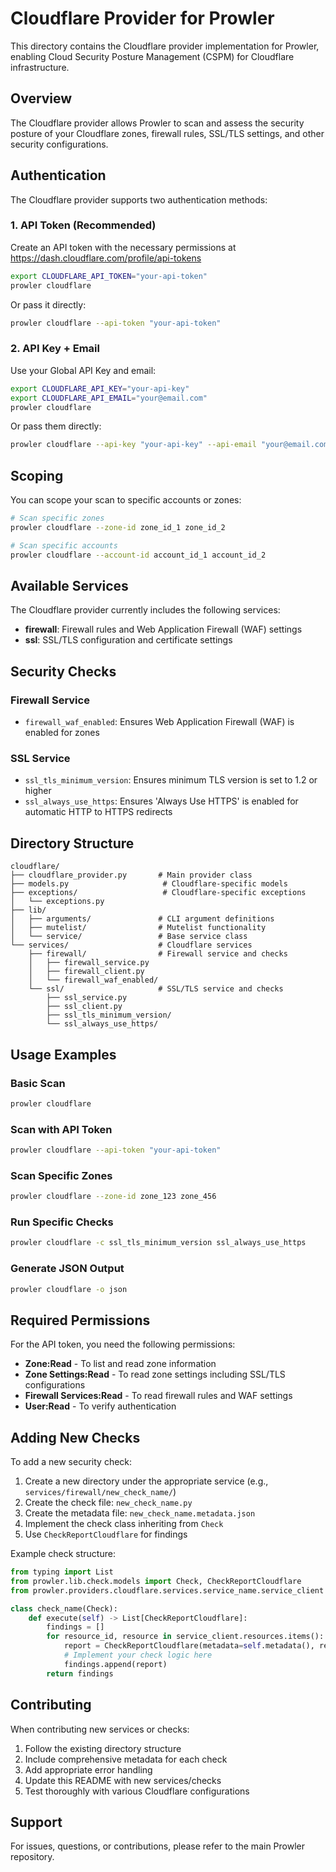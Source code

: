 # Cloudflare Provider for Prowler

This directory contains the Cloudflare provider implementation for Prowler, enabling Cloud Security Posture Management (CSPM) for Cloudflare infrastructure.

## Overview

The Cloudflare provider allows Prowler to scan and assess the security posture of your Cloudflare zones, firewall rules, SSL/TLS settings, and other security configurations.

## Authentication

The Cloudflare provider supports two authentication methods:

### 1. API Token (Recommended)

Create an API token with the necessary permissions at https://dash.cloudflare.com/profile/api-tokens

```bash
export CLOUDFLARE_API_TOKEN="your-api-token"
prowler cloudflare
```

Or pass it directly:

```bash
prowler cloudflare --api-token "your-api-token"
```

### 2. API Key + Email

Use your Global API Key and email:

```bash
export CLOUDFLARE_API_KEY="your-api-key"
export CLOUDFLARE_API_EMAIL="your@email.com"
prowler cloudflare
```

Or pass them directly:

```bash
prowler cloudflare --api-key "your-api-key" --api-email "your@email.com"
```

## Scoping

You can scope your scan to specific accounts or zones:

```bash
# Scan specific zones
prowler cloudflare --zone-id zone_id_1 zone_id_2

# Scan specific accounts
prowler cloudflare --account-id account_id_1 account_id_2
```

## Available Services

The Cloudflare provider currently includes the following services:

- **firewall**: Firewall rules and Web Application Firewall (WAF) settings
- **ssl**: SSL/TLS configuration and certificate settings

## Security Checks

### Firewall Service

- `firewall_waf_enabled`: Ensures Web Application Firewall (WAF) is enabled for zones

### SSL Service

- `ssl_tls_minimum_version`: Ensures minimum TLS version is set to 1.2 or higher
- `ssl_always_use_https`: Ensures 'Always Use HTTPS' is enabled for automatic HTTP to HTTPS redirects

## Directory Structure

```
cloudflare/
├── cloudflare_provider.py       # Main provider class
├── models.py                     # Cloudflare-specific models
├── exceptions/                   # Cloudflare-specific exceptions
│   └── exceptions.py
├── lib/
│   ├── arguments/               # CLI argument definitions
│   ├── mutelist/                # Mutelist functionality
│   └── service/                 # Base service class
└── services/                    # Cloudflare services
    ├── firewall/                # Firewall service and checks
    │   ├── firewall_service.py
    │   ├── firewall_client.py
    │   └── firewall_waf_enabled/
    └── ssl/                     # SSL/TLS service and checks
        ├── ssl_service.py
        ├── ssl_client.py
        ├── ssl_tls_minimum_version/
        └── ssl_always_use_https/
```

## Usage Examples

### Basic Scan

```bash
prowler cloudflare
```

### Scan with API Token

```bash
prowler cloudflare --api-token "your-api-token"
```

### Scan Specific Zones

```bash
prowler cloudflare --zone-id zone_123 zone_456
```

### Run Specific Checks

```bash
prowler cloudflare -c ssl_tls_minimum_version ssl_always_use_https
```

### Generate JSON Output

```bash
prowler cloudflare -o json
```

## Required Permissions

For the API token, you need the following permissions:

- **Zone:Read** - To list and read zone information
- **Zone Settings:Read** - To read zone settings including SSL/TLS configurations
- **Firewall Services:Read** - To read firewall rules and WAF settings
- **User:Read** - To verify authentication

## Adding New Checks

To add a new security check:

1. Create a new directory under the appropriate service (e.g., `services/firewall/new_check_name/`)
2. Create the check file: `new_check_name.py`
3. Create the metadata file: `new_check_name.metadata.json`
4. Implement the check class inheriting from `Check`
5. Use `CheckReportCloudflare` for findings

Example check structure:

```python
from typing import List
from prowler.lib.check.models import Check, CheckReportCloudflare
from prowler.providers.cloudflare.services.service_name.service_client import service_client

class check_name(Check):
    def execute(self) -> List[CheckReportCloudflare]:
        findings = []
        for resource_id, resource in service_client.resources.items():
            report = CheckReportCloudflare(metadata=self.metadata(), resource=resource)
            # Implement your check logic here
            findings.append(report)
        return findings
```

## Contributing

When contributing new services or checks:

1. Follow the existing directory structure
2. Include comprehensive metadata for each check
3. Add appropriate error handling
4. Update this README with new services/checks
5. Test thoroughly with various Cloudflare configurations

## Support

For issues, questions, or contributions, please refer to the main Prowler repository.
